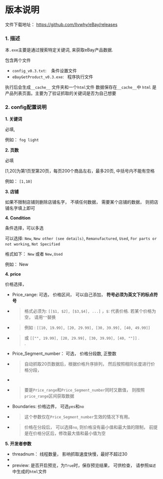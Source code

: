 # 版本说明

文件下载地址： https://github.com/llvwhy/eBay/releases

### 1. 描述
本`.exe`主要是通过搜索特定关键词, 来获取eBay产品数据.

包含两个文件
- `config_v0.3.txt`:  &nbsp;&nbsp; 条件设置文件
- `eBayGetProduct_v0.3.exe`:&nbsp;&nbsp;   程序执行文件


执行后会生成`__cache__` 文件夹和一个`html`文件
数据保存在`__cache__`中
`html` 是产品列表页面。主要为了验证抓取的关键词是否为自己想要


### 2. config配置说明
**1. 关键词**

必填, 

例如： `fog light`


**2. 页数**

必填

[1,20]为第1页至第20页，每页200个商品左右，最多20页, 中括号内不能有空格

例如： `[1,10]`

**3. 店铺**

如果不限制店铺则删除店铺名字， 不填任何数据， 需要某个店铺的数据， 则把店铺名字填上即可

**4. Condition**

条件选择，可以多选

可以选择: `New`, `New other (see details)`, `Remanufactured`, `Used`, `For parts or not working`, `Not Specified`

格式如下： `New` 或者 `New,Used`

例如： New


**4. price**

价格选择，
- Price_range: 可选， 价格区间， 可以自己添加， **符号必须为英文下的标点符号**
- > 格式必须为: `[[$1, $2], [$3,$4], ...]` ，`$`: 代表价格. 若某个价格为空， 请用`""`替换
- > 例如 : `[[10, 19.99], [20, 29.99], [30, 39.99], [40, 49.99]]`  
- > 或 `[["", 19.99], [20, 29.99], [30, 39.99], [40, ""]]`
.    
.
- Price_Segment_number： 可选， 价格分段数, 正整数
- > 自动抓取20页数据后，根据价格升序排列， 然后按照相同长度进行价格分段，
- > 
- > 要是`Price_range`和`Price_Segment_number`同时又数值， 则按照`price_range`区间获取数据
   
   
- Boundaries: 价格边界， 可选`yes`和`no`
- > 这个参数仅在`Price_Segment_number`生效的情况下有用。
- > 价格在分段后， 可以选择`no`, 则价格没有最小值和最大值的限制， 前提是在价格分区后，修改最大值和最小值为空
   
**5. 开发者参数**
- threadnum： 线程数量， 影响抓取速度快慢，最好不超过30
-
- preview: 是否开启预览，为`True`时，保存预览结果， 可供检查， 请参照`描述`中生成的`html`文件

